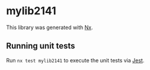 # mylib2141

This library was generated with [Nx](https://nx.dev).

## Running unit tests

Run `nx test mylib2141` to execute the unit tests via [Jest](https://jestjs.io).
